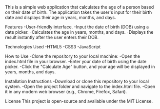 This is a simple web application that calculates the age of a person based on their date of birth. The application takes the user's input for their birth date and displays their age in years, months, and days.

Features
-User-friendly interface.
-Input the date of birth (DOB) using a date picker.
-Calculates the age in years, months, and days.
-Displays the result instantly after the user enters their DOB.

Technologies Used
-HTML5
-CSS3
-JavaScript 

How to Use
-Clone the repository to your local machine:
-Open the index.html file in your browser.
-Enter your date of birth using the date picker.
-Click the "Calculate Age" button, and your age will be displayed in years, months, and days.

Installation Instructions
-Download or clone this repository to your local system.
-Open the project folder and navigate to the index.html file.
-Open it in any modern web browser (e.g., Chrome, Firefox, Safari).

License
This project is open-source and available under the MIT License.
